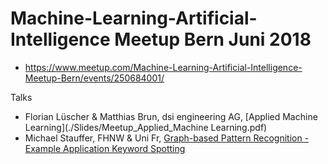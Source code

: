 # Machine-Learning-Artificial-Intelligence Meetup Bern Juni 2018

- https://www.meetup.com/Machine-Learning-Artificial-Intelligence-Meetup-Bern/events/250684001/

Talks

- Florian Lüscher & Matthias Brun, dsi engineering AG, [Applied Machine Learning](./Slides/Meetup_Applied_Machine Learning.pdf)
- Michael Stauffer, FHNW & Uni Fr, [Graph-based Pattern Recognition - Example Application Keyword Spotting](./Slides/Michael_Stauffer_Graph_Based_PR.pdf)
